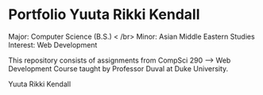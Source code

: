 # Portfolio Yuuta Rikki Kendall 
Major: Computer Science (B.S.) < /br>
Minor: Asian Middle Eastern Studies
Interest: Web Development

This repository consists of assignments from CompSci 290 --> Web Development Course taught by Professor Duval at Duke University. 

Yuuta Rikki Kendall
